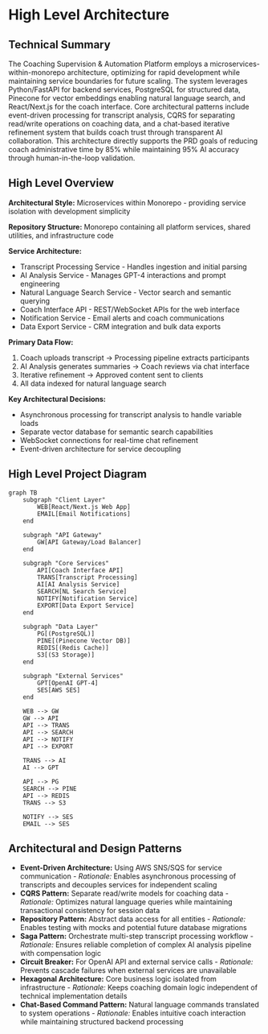 # High Level Architecture

## Technical Summary

The Coaching Supervision & Automation Platform employs a microservices-within-monorepo architecture, optimizing for rapid development while maintaining service boundaries for future scaling. The system leverages Python/FastAPI for backend services, PostgreSQL for structured data, Pinecone for vector embeddings enabling natural language search, and React/Next.js for the coach interface. Core architectural patterns include event-driven processing for transcript analysis, CQRS for separating read/write operations on coaching data, and a chat-based iterative refinement system that builds coach trust through transparent AI collaboration. This architecture directly supports the PRD goals of reducing coach administrative time by 85% while maintaining 95% AI accuracy through human-in-the-loop validation.

## High Level Overview

**Architectural Style:** Microservices within Monorepo - providing service isolation with development simplicity

**Repository Structure:** Monorepo containing all platform services, shared utilities, and infrastructure code

**Service Architecture:** 
- Transcript Processing Service - Handles ingestion and initial parsing
- AI Analysis Service - Manages GPT-4 interactions and prompt engineering  
- Natural Language Search Service - Vector search and semantic querying
- Coach Interface API - REST/WebSocket APIs for the web interface
- Notification Service - Email alerts and coach communications
- Data Export Service - CRM integration and bulk data exports

**Primary Data Flow:**
1. Coach uploads transcript → Processing pipeline extracts participants
2. AI Analysis generates summaries → Coach reviews via chat interface
3. Iterative refinement → Approved content sent to clients
4. All data indexed for natural language search

**Key Architectural Decisions:**
- Asynchronous processing for transcript analysis to handle variable loads
- Separate vector database for semantic search capabilities
- WebSocket connections for real-time chat refinement
- Event-driven architecture for service decoupling

## High Level Project Diagram

```mermaid
graph TB
    subgraph "Client Layer"
        WEB[React/Next.js Web App]
        EMAIL[Email Notifications]
    end
    
    subgraph "API Gateway"
        GW[API Gateway/Load Balancer]
    end
    
    subgraph "Core Services"
        API[Coach Interface API]
        TRANS[Transcript Processing]
        AI[AI Analysis Service]
        SEARCH[NL Search Service]
        NOTIFY[Notification Service]
        EXPORT[Data Export Service]
    end
    
    subgraph "Data Layer"
        PG[(PostgreSQL)]
        PINE[(Pinecone Vector DB)]
        REDIS[(Redis Cache)]
        S3[(S3 Storage)]
    end
    
    subgraph "External Services"
        GPT[OpenAI GPT-4]
        SES[AWS SES]
    end
    
    WEB --> GW
    GW --> API
    API --> TRANS
    API --> SEARCH
    API --> NOTIFY
    API --> EXPORT
    
    TRANS --> AI
    AI --> GPT
    
    API --> PG
    SEARCH --> PINE
    API --> REDIS
    TRANS --> S3
    
    NOTIFY --> SES
    EMAIL --> SES
```

## Architectural and Design Patterns

- **Event-Driven Architecture:** Using AWS SNS/SQS for service communication - *Rationale:* Enables asynchronous processing of transcripts and decouples services for independent scaling
- **CQRS Pattern:** Separate read/write models for coaching data - *Rationale:* Optimizes natural language queries while maintaining transactional consistency for session data
- **Repository Pattern:** Abstract data access for all entities - *Rationale:* Enables testing with mocks and potential future database migrations
- **Saga Pattern:** Orchestrate multi-step transcript processing workflow - *Rationale:* Ensures reliable completion of complex AI analysis pipeline with compensation logic
- **Circuit Breaker:** For OpenAI API and external service calls - *Rationale:* Prevents cascade failures when external services are unavailable
- **Hexagonal Architecture:** Core business logic isolated from infrastructure - *Rationale:* Keeps coaching domain logic independent of technical implementation details
- **Chat-Based Command Pattern:** Natural language commands translated to system operations - *Rationale:* Enables intuitive coach interaction while maintaining structured backend processing

